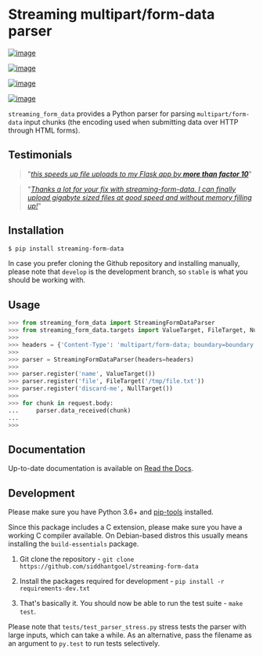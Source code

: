 # Streaming multipart/form-data parser

[![image](https://github.com/siddhantgoel/streaming-form-data/workflows/streaming-form-data/badge.svg)](https://github.com/siddhantgoel/streaming-form-data/workflows/streaming-form-data/badge.svg)

[![image](https://img.shields.io/pypi/v/streaming-form-data.svg)](https://pypi.python.org/pypi/streaming-form-data)

[![image](https://img.shields.io/pypi/pyversions/streaming-form-data.svg)](https://pypi.python.org/pypi/streaming-form-data)

[![image](https://img.shields.io/badge/code%20style-black-000000.svg)](https://github.com/psf/black)


`streaming_form_data` provides a Python parser for parsing `multipart/form-data`
input chunks (the encoding used when submitting data over HTTP through HTML
forms).

## Testimonials

> "[_this speeds up file uploads to my Flask app by **more than factor 10**_](https://github.com/pallets/werkzeug/issues/875#issuecomment-429287766)"

> "[_Thanks a lot for your fix with streaming-form-data. I can finally upload gigabyte sized files at good speed and without memory filling up!_](https://github.com/pallets/werkzeug/issues/875#issuecomment-530020990)"

## Installation

```bash
$ pip install streaming-form-data
```

In case you prefer cloning the Github repository and installing manually, please
note that `develop` is the development branch, so `stable` is what you should be
working with.

## Usage

```python
>>> from streaming_form_data import StreamingFormDataParser
>>> from streaming_form_data.targets import ValueTarget, FileTarget, NullTarget
>>>
>>> headers = {'Content-Type': 'multipart/form-data; boundary=boundary'}
>>>
>>> parser = StreamingFormDataParser(headers=headers)
>>>
>>> parser.register('name', ValueTarget())
>>> parser.register('file', FileTarget('/tmp/file.txt'))
>>> parser.register('discard-me', NullTarget())
>>>
>>> for chunk in request.body:
...     parser.data_received(chunk)
...
>>>
```

## Documentation

Up-to-date documentation is available on [Read the Docs].

## Development

Please make sure you have Python 3.6+ and [pip-tools] installed.

Since this package includes a C extension, please make sure you have a working C
compiler available. On Debian-based distros this usually means installing the
`build-essentials` package.

1. Git clone the repository -
   `git clone https://github.com/siddhantgoel/streaming-form-data`

2. Install the packages required for development -
   `pip install -r requirements-dev.txt`

3. That's basically it. You should now be able to run the test suite -
   `make test`.

Please note that `tests/test_parser_stress.py` stress tests the parser with
large inputs, which can take a while. As an alternative, pass the filename as an
argument to `py.test` to run tests selectively.

[pip-tools]: https://pypi.org/project/pip-tools/
[Read the Docs]: https://streaming-form-data.readthedocs.io/
